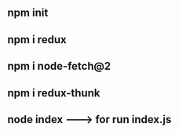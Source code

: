## npm init

## npm i redux

## npm i node-fetch@2

## npm i redux-thunk

## node index ---> for run index.js

